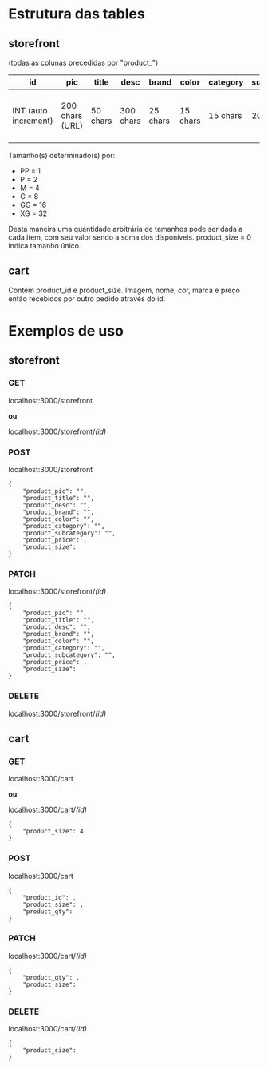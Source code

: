 # Estrutura das tables

## storefront

(todas as colunas precedidas por "product_")

| id | pic | title | desc | brand | color | category | subcategory | price | size |
|----|-----|-------|------|-------|-------|----------|-------------|-------|------|
|INT (auto increment)|200 chars (URL)|50 chars|300 chars|25 chars|15 chars|15 chars|20 chars|INT (p/ div. por 100)|INT (entre 0~63)|

Tamanho(s) determinado(s) por:

- PP = 1
- P = 2
- M = 4
- G = 8
- GG = 16
- XG = 32

Desta maneira uma quantidade arbitrária de tamanhos pode ser dada a cada item, com seu valor sendo a soma dos disponíveis.
product_size = 0 indica tamanho único.

## cart

Contém product_id e product_size. Imagem, nome, cor, marca e preço então recebidos por outro pedido através do id.

# Exemplos de uso

## storefront

### GET

localhost:3000/storefront

**ou**

localhost:3000/storefront/*(id)*

### POST

localhost:3000/storefront

```
{
	"product_pic": "",
 	"product_title": "",
 	"product_desc": "",
 	"product_brand": "",
 	"product_color": "",
 	"product_category": "",
 	"product_subcategory": "",
	"product_price": ,
	"product_size":
}
```

### PATCH

localhost:3000/storefront/*(id)*

```
{
	"product_pic": "",
	"product_title": "",
	"product_desc": "",
	"product_brand": "",
	"product_color": "",
	"product_category": "",
	"product_subcategory": "",
	"product_price": ,
	"product_size":
}
```

### DELETE

localhost:3000/storefront/*(id)*

## cart

### GET

localhost:3000/cart

**ou**

localhost:3000/cart/*(id)*

```
{
    "product_size": 4
}
```

### POST

localhost:3000/cart

```
{
    "product_id": ,
    "product_size": ,
    "product_qty":
}
```

### PATCH

localhost:3000/cart/*(id)*

```
{
    "product_qty": ,
    "product_size":
}
```

### DELETE

localhost:3000/cart/*(id)*

```
{
    "product_size":
}
```


